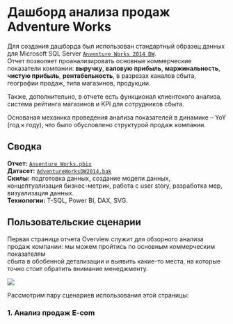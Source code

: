 # Дашборд анализа продаж Adventure Works 

Для создания дашборда был использован стандартный образец данных для Microsoft SQL Server [`Anventure Works 2014 DW`](https://learn.microsoft.com/ru-ru/sql/samples/adventureworks-install-configure?view=sql-server-ver16&tabs=ssms).  
Отчет позволяет проанализировать основные коммерческие показатели компании: **выручку**, **валовую прибыль**, **маржинальность**, **чистую прибыль**, **рентабельность**, в разрезах каналов сбыта, географии продаж, типа магазинов, продукции.

Также, дополнительно, в отчете есть функционал клиентского анализа, система рейтинга магазинов и KPI для сотрудников сбыта.  

Основаная механика проведения анализа показателей в динамике – YoY (год к году), что было обусловлено структурой продаж компании. 

## Сводка
**Отчет:** [`Anventure Works.pbix`](./Adventure%20Works.pbix)   
**Датасет:** [`AdventureWorksDW2014.bak`](./AdventureWorksDW2014.bak)  
**Скилы:** подготовка данных, создание модели данных, концептуализация бизнес-метрик, работа с user story, разработка мер, визуализация данных.  
**Технологии:** T-SQL, Power BI, DAX, SVG.

## Пользовательские сценарии 

Первая страница отчета Overview служит для обзорного анализа продаж компании: мы можем пройтись по основным коммерческим показателям  
сбыта в обобенной детализации и выявить какие-то места, на которые точно стоит обратить внимание менеджменту.

![](./content/Adventure-Works-for-gif-1-footage.gif)

Рассмотрим пару сценариев использования этой страницы:

### 1. Анализ продаж E-com


